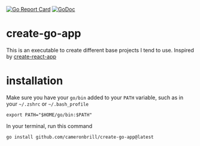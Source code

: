 [![Go Report Card](https://goreportcard.com/badge/github.com/cameronbrill/create-go-app)](https://goreportcard.com/report/github.com/cameronbrill/create-go-app)
[![GoDoc](https://godoc.org/github.com/cameronbrill/create-go-app?status.svg)](https://godoc.org/github.com/cameronbrill/create-go-app)

# create-go-app

This is an executable to create different base projects I tend to use. Inspired by [create-react-app](https://github.com/facebook/create-react-app)

# installation

Make sure you have your `go/bin` added to your `PATH` variable, such as in your `~/.zshrc` or `~/.bash_profile`

```
export PATH="$HOME/go/bin:$PATH"
```

In your terminal, run this command

```
go install github.com/cameronbrill/create-go-app@latest
```
